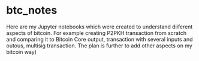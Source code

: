 # btc_notes
Here are my Jupyter notebooks which were created to understand diiferent aspects of bitcoin. For example creating P2PKH transaction from scratch and comparing it to Bitcoin Core output, transaction with several inputs and outous, multisig transaction.
The plan is further to add other aspects on my bitcoin way)

